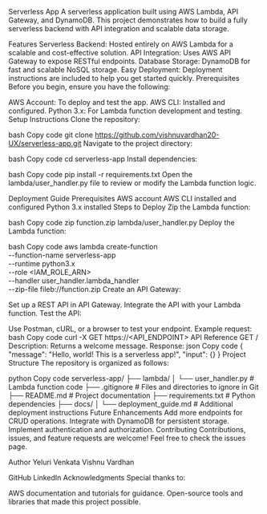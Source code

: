 Serverless App
A serverless application built using AWS Lambda, API Gateway, and DynamoDB. This project demonstrates how to build a fully serverless backend with API integration and scalable data storage.

Features
Serverless Backend: Hosted entirely on AWS Lambda for a scalable and cost-effective solution.
API Integration: Uses AWS API Gateway to expose RESTful endpoints.
Database Storage: DynamoDB for fast and scalable NoSQL storage.
Easy Deployment: Deployment instructions are included to help you get started quickly.
Prerequisites
Before you begin, ensure you have the following:

AWS Account: To deploy and test the app.
AWS CLI: Installed and configured.
Python 3.x: For Lambda function development and testing.
Setup Instructions
Clone the repository:

bash
Copy code
git clone https://github.com/vishnuvardhan20-UX/serverless-app.git
Navigate to the project directory:

bash
Copy code
cd serverless-app
Install dependencies:

bash
Copy code
pip install -r requirements.txt
Open the lambda/user_handler.py file to review or modify the Lambda function logic.

Deployment Guide
Prerequisites
AWS account
AWS CLI installed and configured
Python 3.x installed
Steps to Deploy
Zip the Lambda function:

bash
Copy code
zip function.zip lambda/user_handler.py
Deploy the Lambda function:

bash
Copy code
aws lambda create-function \
    --function-name serverless-app \
    --runtime python3.x \
    --role <IAM_ROLE_ARN> \
    --handler user_handler.lambda_handler \
    --zip-file fileb://function.zip
Create an API Gateway:

Set up a REST API in API Gateway.
Integrate the API with your Lambda function.
Test the API:

Use Postman, cURL, or a browser to test your endpoint.
Example request:
bash
Copy code
curl -X GET https://<API_ENDPOINT>
API Reference
GET /
Description: Returns a welcome message.
Response:
json
Copy code
{
    "message": "Hello, world! This is a serverless app!",
    "input": {}
}
Project Structure
The repository is organized as follows:

python
Copy code
serverless-app/
├── lambda/
│   └── user_handler.py   # Lambda function code
├── .gitignore            # Files and directories to ignore in Git
├── README.md             # Project documentation
├── requirements.txt      # Python dependencies
├── docs/
│   └── deployment_guide.md  # Additional deployment instructions
Future Enhancements
Add more endpoints for CRUD operations.
Integrate with DynamoDB for persistent storage.
Implement authentication and authorization.
Contributing
Contributions, issues, and feature requests are welcome! Feel free to check the issues page.

Author
Yeluri Venkata Vishnu Vardhan

GitHub
LinkedIn
Acknowledgments
Special thanks to:

AWS documentation and tutorials for guidance.
Open-source tools and libraries that made this project possible.
